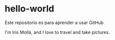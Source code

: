 # hello-world
Este repositorio es para aprender a usar GitHub

I'm Iris Mollá, and I love to travel and take pictures.
